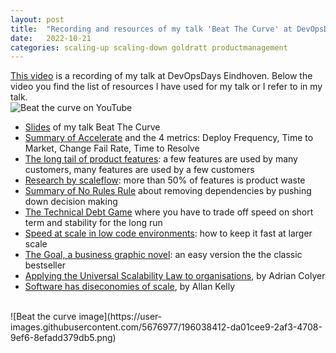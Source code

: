 ```yaml
---
layout: post
title:  "Recording and resources of my talk 'Beat The Curve' at DevOpsDays Eindhoven"
date:   2022-10-21
categories: scaling-up scaling-down goldratt productmanagement 
---
```

[This video](https://www.youtube.com/watch?v=zcIQfM9cX8E) is a recording of my talk at DevOpsDays Eindhoven. Below the video you find the list of resources I have used for my talk or I refer to in my talk.
<br/>
![Beat the curve on YouTube](https://user-images.githubusercontent.com/5676977/201532526-a020e47b-6bb6-4f7d-bc44-d3d49872b625.jpg)
<br/>

* [Slides](https://github.com/arjenderuiter/arjenderuiter.github.io/files/9819695/Copy.for.download.Beat.the.curve.DevOpsDays.Eindhoven.2022.pdf) of my talk Beat The Curve
* [Summary of Accelerate](https://arjenderuiter.github.io/book/summary/accelerate/2020/07/16/SUMMARY-AND-REVIEW-ACCELERATE-NICOLE-FORSGREN-JEZZ-HUMBLE-GENE-KIM.html) and the 4 metrics: Deploy Frequency, Time to Market, Change Fail Rate, Time to Resolve
* [The long tail of product features](https://arjenderuiter.github.io/product/management/long/tail/leaddev/2021/04/01/THE-LONG-TAIL-OF-PRODUCT-FEATURES.html): a few features are used by many customers, many features are used by a few customers
* [Research by scaleflow](https://www.linkedin.com/posts/wouterneyndorff_saas-productprocess-productwaste-activity-6986634216834748416-1T93): more than 50% of features is product waste
* [Summary of No Rules Rule](https://arjenderuiter.github.io/book/summary/netflix/2020/12/24/NO-RULES-RULES-SUMMARY-KEY-TAKEWAYS-20-MINUTES.html) about removing dependencies by pushing down decision making
* [The Technical Debt Game](https://github.com/arjenderuiter/techdebtgame) where you have to trade off speed on short term and stability for the long run
* [Speed at scale in low code environments](https://arjenderuiter.github.io/low/code/linkedin/2020/05/19/LOW-CODE-THROUGH-THE-EYES-OF-TRADITIONAL-PROGRAMMER.html): how to keep it fast at larger scale
* [The Goal, a business graphic novel](https://libris.nl/boek?authortitle=goldratt-eliyahu-zimmerman-dwight/the-goal--9780815385134): an easy version the the classic bestseller
* [Applying the Universal Scalability Law to organisations](https://blog.acolyer.org/2015/04/29/applying-the-universal-scalability-law-to-organisations), by Adrian Colyer
* [Software has diseconomies of scale](https://www.allankellyassociates.co.uk/2015/10/software-has-diseconomies-of-scale-not.html), by Allan Kelly

<br/>
![Beat the curve image](https://user-images.githubusercontent.com/5676977/196038412-da01cee9-2af3-4708-9ef6-8efadd379db5.png)
